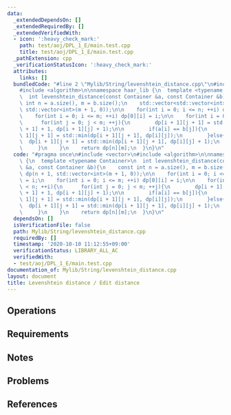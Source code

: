 ```yaml
---
data:
  _extendedDependsOn: []
  _extendedRequiredBy: []
  _extendedVerifiedWith:
  - icon: ':heavy_check_mark:'
    path: test/aoj/DPL_1_E/main.test.cpp
    title: test/aoj/DPL_1_E/main.test.cpp
  _pathExtension: cpp
  _verificationStatusIcon: ':heavy_check_mark:'
  attributes:
    links: []
  bundledCode: "#line 2 \"Mylib/String/levenshtein_distance.cpp\"\n#include <vector>\n\
    #include <algorithm>\n\nnamespace haar_lib {\n  template <typename Container>\n\
    \  int levenshtein_distance(const Container &a, const Container &b){\n    const\
    \ int n = a.size(), m = b.size();\n    std::vector<std::vector<int>> dp(n + 1,\
    \ std::vector<int>(m + 1, 0));\n\n    for(int i = 0; i <= n; ++i) dp[i][0] = i;\n\
    \    for(int i = 0; i <= m; ++i) dp[0][i] = i;\n\n    for(int i = 0; i < n; ++i){\n\
    \      for(int j = 0; j < m; ++j){\n        dp[i + 1][j + 1] = std::min(dp[i][j\
    \ + 1] + 1, dp[i + 1][j] + 1);\n\n        if(a[i] == b[j]){\n          dp[i +\
    \ 1][j + 1] = std::min(dp[i + 1][j + 1], dp[i][j]);\n        }else{\n        \
    \  dp[i + 1][j + 1] = std::min(dp[i + 1][j + 1], dp[i][j] + 1);\n        }\n \
    \     }\n    }\n    return dp[n][m];\n  }\n}\n"
  code: "#pragma once\n#include <vector>\n#include <algorithm>\n\nnamespace haar_lib\
    \ {\n  template <typename Container>\n  int levenshtein_distance(const Container\
    \ &a, const Container &b){\n    const int n = a.size(), m = b.size();\n    std::vector<std::vector<int>>\
    \ dp(n + 1, std::vector<int>(m + 1, 0));\n\n    for(int i = 0; i <= n; ++i) dp[i][0]\
    \ = i;\n    for(int i = 0; i <= m; ++i) dp[0][i] = i;\n\n    for(int i = 0; i\
    \ < n; ++i){\n      for(int j = 0; j < m; ++j){\n        dp[i + 1][j + 1] = std::min(dp[i][j\
    \ + 1] + 1, dp[i + 1][j] + 1);\n\n        if(a[i] == b[j]){\n          dp[i +\
    \ 1][j + 1] = std::min(dp[i + 1][j + 1], dp[i][j]);\n        }else{\n        \
    \  dp[i + 1][j + 1] = std::min(dp[i + 1][j + 1], dp[i][j] + 1);\n        }\n \
    \     }\n    }\n    return dp[n][m];\n  }\n}\n"
  dependsOn: []
  isVerificationFile: false
  path: Mylib/String/levenshtein_distance.cpp
  requiredBy: []
  timestamp: '2020-10-10 11:12:55+09:00'
  verificationStatus: LIBRARY_ALL_AC
  verifiedWith:
  - test/aoj/DPL_1_E/main.test.cpp
documentation_of: Mylib/String/levenshtein_distance.cpp
layout: document
title: Levenshtein distance / Edit distance
---
```


## Operations

## Requirements

## Notes

## Problems

## References
